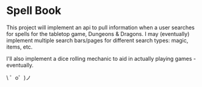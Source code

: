 Spell Book
=================

This project will implement an api to pull information when a user searches for spells for the tabletop game, Dungeons & Dragons.
I may (eventually) implement multiple search bars/pages for different search types: magic, items, etc.

I'll also implement a dice rolling mechanic to aid in actually playing games - eventually.

\ ゜o゜)ノ
